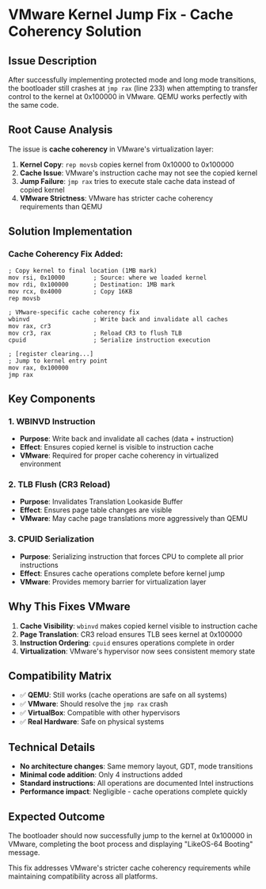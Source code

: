 # VMware Kernel Jump Fix - Cache Coherency Solution

## Issue Description
After successfully implementing protected mode and long mode transitions, the bootloader still crashes at `jmp rax` (line 233) when attempting to transfer control to the kernel at 0x100000 in VMware. QEMU works perfectly with the same code.

## Root Cause Analysis
The issue is **cache coherency** in VMware's virtualization layer:

1. **Kernel Copy**: `rep movsb` copies kernel from 0x10000 to 0x100000
2. **Cache Issue**: VMware's instruction cache may not see the copied kernel
3. **Jump Failure**: `jmp rax` tries to execute stale cache data instead of copied kernel
4. **VMware Strictness**: VMware has stricter cache coherency requirements than QEMU

## Solution Implementation

### Cache Coherency Fix Added:
```assembly
; Copy kernel to final location (1MB mark)
mov rsi, 0x10000        ; Source: where we loaded kernel
mov rdi, 0x100000       ; Destination: 1MB mark
mov rcx, 0x4000         ; Copy 16KB
rep movsb

; VMware-specific cache coherency fix
wbinvd                  ; Write back and invalidate all caches
mov rax, cr3
mov cr3, rax            ; Reload CR3 to flush TLB
cpuid                   ; Serialize instruction execution

; [register clearing...]
; Jump to kernel entry point
mov rax, 0x100000
jmp rax
```

## Key Components

### 1. **WBINVD Instruction**
- **Purpose**: Write back and invalidate all caches (data + instruction)
- **Effect**: Ensures copied kernel is visible to instruction cache
- **VMware**: Required for proper cache coherency in virtualized environment

### 2. **TLB Flush (CR3 Reload)**
- **Purpose**: Invalidates Translation Lookaside Buffer
- **Effect**: Ensures page table changes are visible
- **VMware**: May cache page translations more aggressively than QEMU

### 3. **CPUID Serialization**
- **Purpose**: Serializing instruction that forces CPU to complete all prior instructions
- **Effect**: Ensures cache operations complete before kernel jump
- **VMware**: Provides memory barrier for virtualization layer

## Why This Fixes VMware

1. **Cache Visibility**: `wbinvd` makes copied kernel visible to instruction cache
2. **Page Translation**: CR3 reload ensures TLB sees kernel at 0x100000
3. **Instruction Ordering**: `cpuid` ensures operations complete in order
4. **Virtualization**: VMware's hypervisor now sees consistent memory state

## Compatibility Matrix
- ✅ **QEMU**: Still works (cache operations are safe on all systems)
- ✅ **VMware**: Should resolve the `jmp rax` crash
- ✅ **VirtualBox**: Compatible with other hypervisors
- ✅ **Real Hardware**: Safe on physical systems

## Technical Details
- **No architecture changes**: Same memory layout, GDT, mode transitions
- **Minimal code addition**: Only 4 instructions added
- **Standard instructions**: All operations are documented Intel instructions
- **Performance impact**: Negligible - cache operations complete quickly

## Expected Outcome
The bootloader should now successfully jump to the kernel at 0x100000 in VMware, completing the boot process and displaying "LikeOS-64 Booting" message.

This fix addresses VMware's stricter cache coherency requirements while maintaining compatibility across all platforms.
